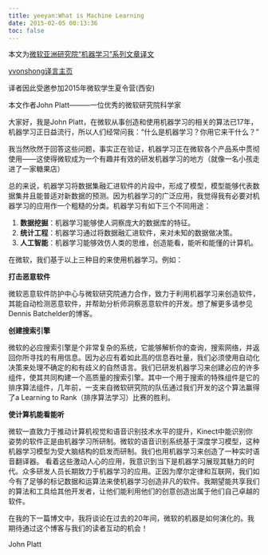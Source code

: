 ```yaml
---
title: yeeyan:What is Machine Learning
date: 2015-02-05 00:13:36
toc: false
---
```


本文为[微软亚洲研究院“机器学习”系列文章译文](http://www.msra.cn/zh-cn/research/machine-learning-group/default.aspx)

[yvonshong译言主页](http://user.yeeyan.com/articles/yvonshong/translation)

译者因此受邀参加2015年微软学生夏令营(西安)

<!-- more -->

本文作者John Platt———一位优秀的微软研究院科学家

大家好，我是John Platt，在微软从事创造和使用机器学习的相关的算法已17年，机器学习正日益流行，所以人们经常问我：“什么是机器学习？你用它来干什么？”

我当然欣然于回答这些问题，事实正在验证，机器学习正在微软各个产品系中贯彻使用——这使得微软成为一个有趣并有效的研发机器学习的地方（就像一名小孩走进了一家糖果店）

总的来说，机器学习将数据集融汇进软件的片段中，形成了模型，模型能够代表数据集并且能普适对新数据的预测。因为机器学习的广泛应用，我觉得我有必要对机器学习的应用作一个粗糙的分类。机器学习有如下三个不同用途：

1. **数据挖掘**：机器学习能够使人洞察庞大的数据库的特征。
2. **统计工程**：机器学习通过将数据融汇进软件，来对未知的数据做决策。
3. **人工智能**：机器学习能够效仿人类的思维，创造能看，能听和能懂的计算机。

在微软，我们基于以上三种目的来使用机器学习。例如：

**打击恶意软件**

微软恶意软件防护中心与微软研究院通力合作，致力于利用机器学习来创造软件，其能自动检测恶意软件，并帮助分析师洞察恶意软件的开发。想了解更多请参见Dennis Batchelder的博客。

**创建搜索引擎**

微软的必应搜索引擎是个非常复杂的系统，它能够解析你的查询，搜索网络，并返回你所寻找的有用信息。因为必应有着如此高的信息吞吐量，我们必须使用自动化决策来处理不确定的和有歧义的自然语言。我们已研发机器学习来创建必应的许多组件，使其共同构建一个高质量的搜索引擎。其中一个用于搜索的特殊组件是它的排序算法组件，几年前，一支来自微软研究院的队伍通过我们开发的这个算法赢得了a Learning to Rank（排序算法学习）比赛的胜利。

**使计算机能看能听**

微软一直致力于推动计算机视觉和语音识别技术水平的提升，Kinect中能识别你姿势的软件正是由机器学习所研制。微软的语音识别系统基于深度学习模型，这种机器学习模型为受大脑结构的启发而研制。我们也用机器学习来创造了一种实时语音翻译器。
看着这些激动人心的应用，我意识到当下是机器学习展现其魅力的时代。众多研发人员长期致力于机器学习的应用。正因为摩尔定律和互联网，我们如今有了足够的标记数据和运算法来使机器学习创造非凡的软件。我期望能共享我们的算法和工具给其他开发者，让他们能利用他们的创意创造出属于他们自己卓越的软件。

在我的下一篇博文中，我将谈论在过去的20年间，微软的机器是如何演化的。我期待通过这个博客与我们的读者互动的机会！

John Platt